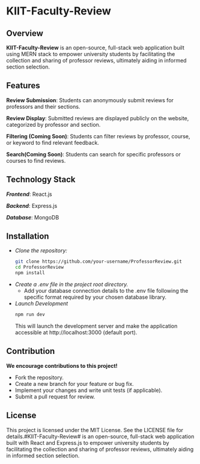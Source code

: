 # KIIT-Faculty-Review

## Overview

**KIIT-Faculty-Review** is an open-source, full-stack web application built using MERN stack to empower university students by facilitating the collection and sharing of professor reviews, ultimately aiding in informed section selection.

## Features

**Review Submission**: Students can anonymously submit reviews for professors and their sections.

**Review Display**: Submitted reviews are displayed publicly on the website, categorized by professor and section.

**Filtering (Coming Soon)**: Students can filter reviews by professor, course, or keyword to find relevant feedback.

**Search(Coming Soon)**: Students can search for specific professors or courses to find reviews.

## Technology Stack

**_Frontend_**: React.js

**_Backend_**: Express.js

**_Database_**: MongoDB

## Installation

- _Clone the repository:_
  ```bash
  git clone https://github.com/your-username/ProfessorReview.git
  cd ProfessorReview
  npm install
  ```
- _Create a .env file in the project root directory._
  - Add your database connection details to the .env file following the specific format required by your chosen database library.
- _Launch Development_
  ```Bash
  npm run dev
  ```
  This will launch the development server and make the application accessible at http://localhost:3000 (default port).

## Contribution

**We encourage contributions to this project!**

- Fork the repository.
- Create a new branch for your feature or bug fix.
- Implement your changes and write unit tests (if applicable).
- Submit a pull request for review.

## License

This project is licensed under the MIT License. See the LICENSE file for details.#KIIT-Faculty-Review# is an open-source, full-stack web application built with React and Express.js to empower university students by facilitating the collection and sharing of professor reviews, ultimately aiding in informed section selection.
